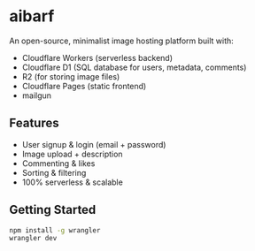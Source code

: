 # aibarf

An open-source, minimalist image hosting platform built with:

- Cloudflare Workers (serverless backend)
- Cloudflare D1 (SQL database for users, metadata, comments)
- R2 (for storing image files)
- Cloudflare Pages (static frontend)
- mailgun

## Features

- User signup & login (email + password)
- Image upload + description
- Commenting & likes
- Sorting & filtering
- 100% serverless & scalable

## Getting Started

```bash
npm install -g wrangler
wrangler dev
